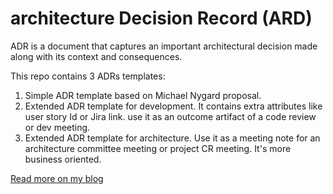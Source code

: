 # architecture Decision Record (ARD)
ADR is a document that captures an important architectural decision made along with its context and consequences.

This repo contains 3 ADRs templates:
1. Simple ADR template based on Michael Nygard proposal.
2. Extended ADR template for development. It contains extra attributes like user story Id or Jira link. use it as an outcome artifact of a code review or dev meeting.
3.  Extended ADR template for architecture. Use it as a meeting note for an architecture committee meeting or project CR meeting. It's more business oriented. 

[Read more on my blog](https://soulaimanghanem.medium.com/how-to-trace-your-technical-decisions-with-adrs-3698662d6196)


